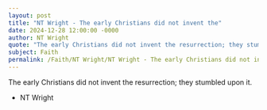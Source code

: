 ```yaml
---
layout: post
title: "NT Wright - The early Christians did not invent the"
date: 2024-12-28 12:00:00 -0000
author: NT Wright
quote: "The early Christians did not invent the resurrection; they stumbled upon it."
subject: Faith
permalink: /Faith/NT Wright/NT Wright - The early Christians did not invent the
---
```


The early Christians did not invent the resurrection; they stumbled upon it.

- NT Wright

